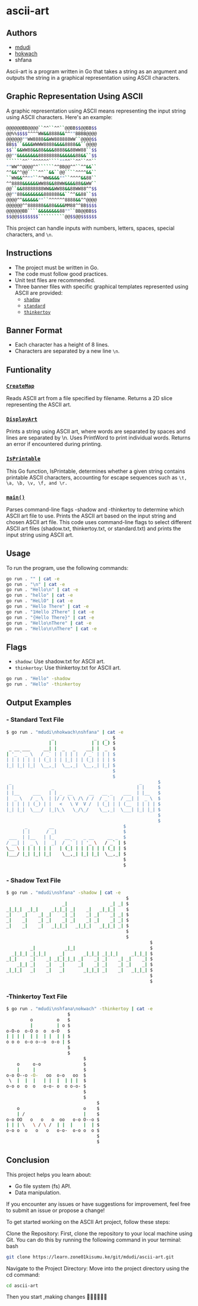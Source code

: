 # ascii-art

## Authors
- [mdudi](https://github.com/Dudimath)
- [hokwach](https://github.com/hezronokwach)
- shfana


Ascii-art is a program written in Go that takes a string as an argument and outputs the string in a graphical representation using ASCII characters.

## Graphic Representation Using ASCII

A graphic representation using ASCII means representing the input string using ASCII characters. Here's an example:
```bash
@@@@@@BB@@@@``^^``^^``@@BB$$@@BB$$
@@%%$$$$^^^^WW&&8888&&^^""BBBB@@@@
@@@@@@""WW8888&&WW888888WW``@@@@$$
BB$$``&&&&WWWW8888&&&&8888&&``@@@@
$$``&&WW88&&88&&&&8888&&88WW88``$$
@@""&&&&&&&&88888888&&&&&&88&&``$$
``````^^``^^^^^^````""^^``^^``^^``
""WW^^@@@@^^``````^^BB@@^^``^^&&``
^^&&^^@@````^^``&&``@@````^^^^&&``
``WW&&^^""``^^WW&&&&""``^^^^&&88``
^^8888&&&&&&WW88&&88WW&&&&88&&WW``
@@``&&88888888WW&&WW88&&88WW88^^$$
@@""88&&&&&&&&888888&&``^^&&88``$$
@@@@^^&&&&&&""``^^^^^^8888&&^^@@@@
@@@@@@^^888888&&88&&&&MM88^^BB$$$$
@@@@@@BB````&&&&&&&&88""``BB@@BB$$
$$@@$$$$$$$$``````````@@$$@@$$$$$$
```
This project can handle inputs with numbers, letters, spaces, special characters, and `\n`.

## Instructions

- The project must be written in Go.
- The code must follow good practices.
- Unit test files are recommended.
- Three banner files with specific graphical templates represented using ASCII are provided:
  - [`shadow`](https://learn.zone01kisumu.ke/git/root/public/src/branch/master/subjects/ascii-art/shadow.txt)
  - [`standard`](https://learn.zone01kisumu.ke/git/root/public/src/branch/master/subjects/ascii-art/standard.txt)
  - [`thinkertoy`](https://learn.zone01kisumu.ke/git/root/public/src/branch/master/subjects/ascii-art/thinkertoy.txt)

## Banner Format

- Each character has a height of 8 lines.
- Characters are separated by a new line `\n`.
## Funtionality
### [`CreateMap`](https://learn.zone01kisumu.ke/git/mdudi/ascii-art/src/branch/master/functionFiles/createmap.go)

Reads ASCII art from a file specified by filename.
Returns a 2D slice representing the ASCII art.

### [`DisplayArt`](https://learn.zone01kisumu.ke/git/mdudi/ascii-art/src/branch/master/functionFiles/displaymap.go)

Prints a string using ASCII art, where words are separated by spaces and lines are separated by \n.
Uses PrintWord to print individual words.
Returns an error if encountered during printing.

### [`IsPrintable`](https://learn.zone01kisumu.ke/git/mdudi/ascii-art/src/branch/master/functionFiles/isprintable.go)

This Go function, IsPrintable, determines whether a given string contains printable ASCII characters, accounting for escape sequences such as `\t, \a, \b, \v, \f, and \r.`

### [`main()`](https://github.com/Dudimath/ascii_art/blob/main/programme/main.go)
Parses command-line flags -shadow and -thinkertoy to determine which ASCII art file to use.
Prints the ASCII art based on the input string and chosen ASCII art file.
This code uses command-line flags to select different ASCII art files (shadow.txt, thinkertoy.txt, or standard.txt) and prints the input string using ASCII art.

## Usage

To run the program, use the following commands:

```bash
go run . "" | cat -e
go run . "\n" | cat -e
go run . "Hello\n" | cat -e
go run . "hello" | cat -e
go run . "HeLlO" | cat -e
go run . "Hello There" | cat -e
go run . "1Hello 2There" | cat -e
go run . "{Hello There}" | cat -e
go run . "Hello\nThere" | cat -e
go run . "Hello\n\nThere" | cat -e
```
## Flags
- `shadow`: Use shadow.txt for ASCII art.
- `thinkertoy`: Use thinkertoy.txt for ASCII art.
```bash
go run . "Hello" -shadow
go run . "Hello" -thinkertoy
```
## Output Examples
### - Standard Text File
```bash
$ go run . "mdudi\nhokwach\nshfana" | cat -e
                 _               _   _  $
                | |             | | (_) $
 _ __ ___     __| |  _   _    __| |  _  $
| '_ ` _ \   / _` | | | | |  / _` | | | $
| | | | | | | (_| | | |_| | | (_| | | | $
|_| |_| |_|  \__,_|  \__,_|  \__,_| |_| $
                                        $
                                        $
 _                                                _      $
| |              _                               | |     $
| |__     ___   | | _  __      __   __ _    ___  | |__   $
|  _ \   / _ \  | |/ / \ \ /\ / /  / _` |  / __| |  _ \  $
| | | | | (_) | |   <   \ V  V /  | (_| | | (__  | | | | $
|_| |_|  \___/  |_|\_\   \_/\_/    \__,_|  \___| |_| |_| $
                                                         $
                                                         $
       _        __                          $
      | |      / _|                         $
 ___  | |__   | |_    __ _   _ __     __ _  $
/ __| |  _ \  |  _|  / _` | | '_ \   / _` | $
\__ \ | | | | | |   | (_| | | | | | | (_| | $
|___/ |_| |_| |_|    \__,_| |_| |_|  \__,_| $
                                            $
                                            $
```
### - Shadow Text File

```bash
$ go run . "mdudi\nshfana" -shadow | cat -e
                                             $
                     _|                _| _| $
_|_|_|  _|_|     _|_|_| _|    _|   _|_|_|    $
_|    _|    _| _|    _| _|    _| _|    _| _| $
_|    _|    _| _|    _| _|    _| _|    _| _| $
_|    _|    _|   _|_|_|   _|_|_|   _|_|_| _| $
                                             $
                                             $
                                                      $
         _|           _|_|                            $
  _|_|_| _|_|_|     _|       _|_|_| _|_|_|     _|_|_| $
_|_|     _|    _| _|_|_|_| _|    _| _|    _| _|    _| $
    _|_| _|    _|   _|     _|    _| _|    _| _|    _| $
_|_|_|   _|    _|   _|       _|_|_| _|    _|   _|_|_| $
                                                      $
                                                      $
```
### -Thinkertoy Text File

```bash
$ go run . "mdudi\nshfana\nokwach" -thinkertoy | cat -e
                       $
         o         o   $
         |         | o $
o-O-o  o-O o  o  o-O   $
| | | |  | |  | |  | | $
o o o  o-o o--o  o-o | $
                       $
                       $
                             $
    o     o-o                $
    |     |                  $
o-o O--o -O-   oo  o-o   oo  $
 \  |  |  |   | |  |  | | |  $
o-o o  o  o   o-o- o  o o-o- $
                             $
                             $
                                  $
    o                        o    $
    | /                      |    $
o-o OO   o   o   o  oo   o-o O--o $
| | | \   \ / \ /  | |  |    |  | $
o-o o  o   o   o   o-o-  o-o o  o $
                                  $
                                  $
```
                                                             
## Conclusion
This project helps you learn about:

- Go file system (fs) API.
- Data manipulation.

If you encounter any issues or have suggestions for improvement, feel free to submit an issue or propose a change!

To get started working on the ASCII Art project, follow these steps:

Clone the Repository: First, clone the repository to your local machine using Git. You can do this by running the following command in your terminal:
bash
```bash
git clone https://learn.zone01kisumu.ke/git/mdudi/ascii-art.git
```
Navigate to the Project Directory: Move into the project directory using the cd command:

```bash
cd ascii-art
```
Then you start ,making changes 🏃‍♂️🏃‍♂️🏃‍♂️
